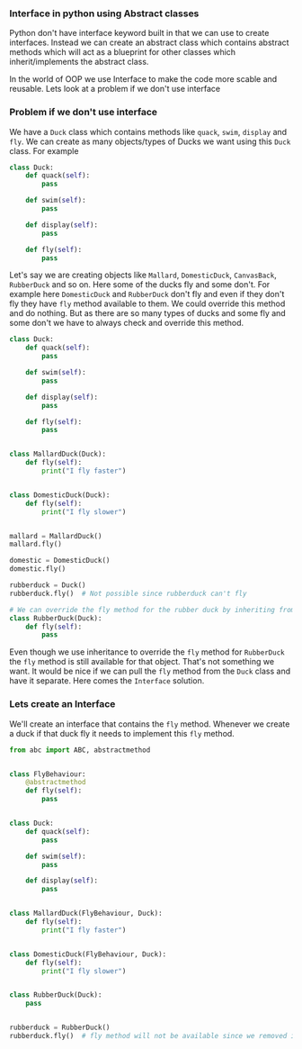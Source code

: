 ### Interface in python using Abstract classes

Python don't have interface keyword built in that we can use to create interfaces. Instead we can create an abstract class which contains abstract methods which will act as a blueprint for other classes which inherit/implements
the abstract class.

In the world of OOP we use Interface to make the code more scable and reusable. Lets look at a problem if we don't use interface

### Problem if we don't use interface

We have a `Duck` class which contains methods like `quack`, `swim`, `display` and `fly`. We can create as many objects/types of Ducks we want using this `Duck` class. For example
```python
class Duck:
    def quack(self):
        pass

    def swim(self):
        pass

    def display(self):
        pass

    def fly(self):
        pass
```

Let's say we are creating objects like `Mallard`, `DomesticDuck`, `CanvasBack`, `RubberDuck` and so on. Here some of the ducks fly and some don't. For example here `DomesticDuck` and `RubberDuck` don't fly and even if they don't
fly they have `fly` method available to them. We could override this method and do nothing. But as there are so many types of ducks and some fly and some don't we have to always check and override this method.
```python
class Duck:
    def quack(self):
        pass

    def swim(self):
        pass

    def display(self):
        pass

    def fly(self):
        pass


class MallardDuck(Duck):
    def fly(self):
        print("I fly faster")


class DomesticDuck(Duck):
    def fly(self):
        print("I fly slower")


mallard = MallardDuck()
mallard.fly()

domestic = DomesticDuck()
domestic.fly()

rubberduck = Duck()
rubberduck.fly()  # Not possible since rubberduck can't fly

# We can override the fly method for the rubber duck by inheriting from Duck
class RubberDuck(Duck):
    def fly(self):
        pass
```

Even though we use inheritance to override the `fly` method for `RubberDuck` the `fly` method is still available for that object. That's not something we want. It would be nice if we can pull the `fly` method from the `Duck` class and have it separate. Here comes the `Interface` solution.

### Lets create an Interface

We'll create an interface that contains the `fly` method. Whenever we create a duck if that duck fly it needs to implement this `fly` method.
```python
from abc import ABC, abstractmethod


class FlyBehaviour:
    @abstractmethod
    def fly(self):
        pass


class Duck:
    def quack(self):
        pass

    def swim(self):
        pass

    def display(self):
        pass


class MallardDuck(FlyBehaviour, Duck):
    def fly(self):
        print("I fly faster")


class DomesticDuck(FlyBehaviour, Duck):
    def fly(self):
        print("I fly slower")


class RubberDuck(Duck):
    pass


rubberduck = RubberDuck()
rubberduck.fly()  # fly method will not be available since we removed it from the Duck class
```
